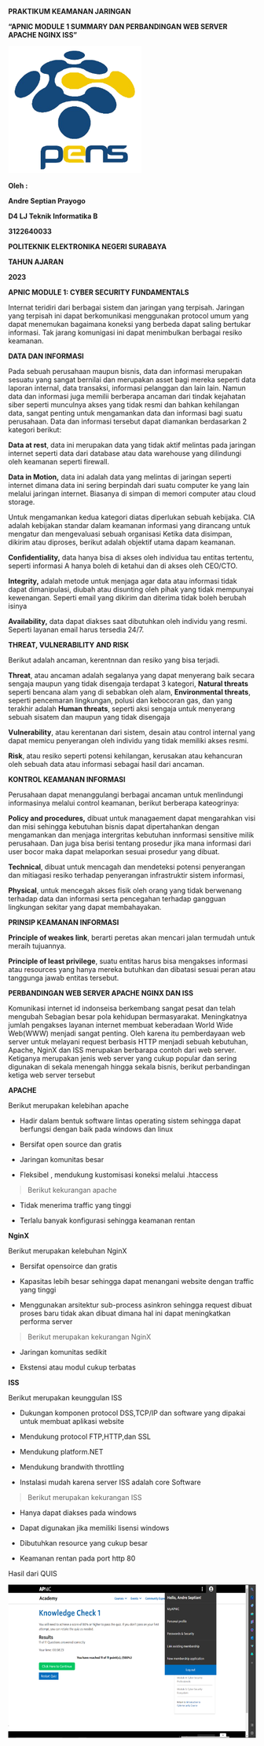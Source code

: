 **PRAKTIKUM KEAMANAN JARINGAN**

**“APNIC MODULE 1 SUMMARY DAN PERBANDINGAN WEB SERVER APACHE NGINX
ISS”**

<img src="./media/image1.png" style="width:2.83472in;height:2.69583in"
alt="Hasil gambar untuk logo pens png HD" />

**Oleh :**

**Andre Septian Prayogo**

**D4 LJ Teknik Informatika B**

**3122640033**

**POLITEKNIK ELEKTRONIKA NEGERI SURABAYA**

**TAHUN AJARAN**

**2023**

**APNIC MODULE 1: CYBER SECURITY FUNDAMENTALS**

Internat teridiri dari berbagai sistem dan jaringan yang terpisah.
Jaringan yang terpisah ini dapat berkomunikasi menggunakan protocol umum
yang dapat menemukan bagaimana koneksi yang berbeda dapat saling
bertukar informasi. Tak jarang komunigasi ini dapat menimbulkan berbagai
resiko keamanan.

**DATA DAN INFORMASI**

Pada sebuah perusahaan maupun bisnis, data dan informasi merupakan
sesuatu yang sangat bernilai dan merupakan asset bagi mereka seperti
data laporan internal, data transaksi, informasi pelanggan dan lain
lain. Namun data dan informasi juga memilii berberapa ancaman dari
tindak kejahatan siber seperti munculnya akses yang tidak resmi dan
bahkan kehilangan data, sangat penting untuk mengamankan data dan
informasi bagi suatu perusahaan. Data dan informasi tersebut dapat
diamankan berdasarkan 2 kategori berikut:

**Data at rest**, data ini merupakan data yang tidak aktif melintas pada
jaringan internet seperti data dari database atau data warehouse yang
dilindungi oleh keamanan seperti firewall.

**Data in Motion,** data ini adalah data yang melintas di jaringan
seperti internet dimana data ini sering berpindah dari suatu computer ke
yang lain melalui jaringan internet. Biasanya di simpan di memori
computer atau cloud storage.

Untuk mengamankan kedua kategori diatas diperlukan sebuah kebijaka. CIA
adalah kebijakan standar dalam keamanan informasi yang dirancang untuk
mengatur dan mengevaluasi sebuah organisasi Ketika data disimpan,
dikirim atau diproses, berikut adalah objektif utama dapam keamanan.

**Confidentiality,** data hanya bisa di akses oleh individua tau entitas
tertentu, seperti informasi A hanya boleh di ketahui dan di akses oleh
CEO/CTO.

**Integrity,** adalah metode untuk menjaga agar data atau informasi
tidak dapat dimanipulasi, diubah atau disunting oleh pihak yang tidak
mempunyai kewenangan. Seperti email yang dikirim dan diterima tidak
boleh berubah isinya

**Availability,** data dapat diakses saat dibutuhkan oleh individu yang
resmi. Seperti layanan email harus tersedia 24/7.

**THREAT, VULNERABILITY AND RISK**

Berikut adalah ancaman, kerentnnan dan resiko yang bisa terjadi.

**Threat**, atau ancaman adalah segalanya yang dapat menyerang baik
secara sengaja maupun yang tidak disengaja terdapat 3 kategori,
**Natural threats** seperti bencana alam yang di sebabkan oleh alam,
**Environmental threats**, seperti pencemaran lingkungan, polusi dan
kebocoran gas, dan yang terakhir adalah **Human threats**, seperti aksi
sengaja untuk menyerang sebuah sisatem dan maupun yang tidak disengaja

**Vulnerability**, atau kerentanan dari sistem, desain atau control
internal yang dapat memicu penyerangan oleh individu yang tidak memiliki
akses resmi.

**Risk**, atau resiko seperti potensi kehilangan, kerusakan atau
kehancuran oleh sebuah data atau informasi sebagai hasil dari ancaman.

**KONTROL KEAMANAN INFORMASI**

Perusahaan dapat menanggulangi berbagai ancaman untuk menlindungi
informasinya melalui control keamanan, berikut berberapa kateogrinya:

**Policy and procedures,** dibuat untuk managaement dapat mengarahkan
visi dan misi sehingga kebutuhan bisnis dapat dipertahankan dengan
mengamankan dan menjaga intergritas kebutuhan innformasi sensitive milik
perusahaan. Dan juga bisa berisi tentang prosedur jika mana informasi
dari user bocor maka dapat melaporkan sesuai prosedur yang dibuat.

**Technical**, dibuat untuk mencagah dan mendeteksi potensi penyerangan
dan mitiagasi resiko terhadap penyerangan infrastruktir sistem
informasi,

**Physical**, untuk mencegah akses fisik oleh orang yang tidak berwenang
terhadap data dan informasi serta pencegahan terhadap gangguan
lingkungan sekitar yang dapat membahayakan.

**PRINSIP KEAMANAN INFORMASI**

**Principle of weakes link**, berarti peretas akan mencari jalan
termudah untuk meraih tujuannya.

**Principle of least privilege**, suatu entitas harus bisa mengakses
informasi atau resources yang hanya mereka butuhkan dan dibatasi sesuai
peran atau tanggunga jawab entitas tersebut.

**PERBANDINGAN WEB SERVER APACHE NGINX DAN ISS**

Komunikasi internet id indonseisa berkembang sangat pesat dan telah
mengubah Sebagian besar pola kehidupan bermasyarakat. Meningkatnya
jumlah pengakses layanan internet membuat keberadaan World Wide Web(WWW)
menjadi sangat penting. Oleh karena itu pemberdayaan web server untuk
melayani request berbasis HTTP menjadi sebuah kebutuhan, Apache, NginX
dan ISS merupakan berbarapa contoh dari web server. Ketiganya merupakan
jenis web server yang cukup popular dan sering digunakan di sekala
menengah hingga sekala bisnis, berikut perbandingan ketiga web server
tersebut

**APACHE**

Berikut merupakan kelebihan apache

- Hadir dalam bentuk software lintas operating sistem sehingga dapat
  berfungsi dengan baik pada windows dan linux

- Bersifat open source dan gratis

- Jaringan komunitas besar

- Fleksibel , mendukung kustomisasi koneksi melalui .htaccess

> Berikut kekurangan apache

- Tidak menerima traffic yang tinggi

- Terlalu banyak konfigurasi sehingga keamanan rentan

**NginX**

Berikut merupakan kelebuhan NginX

- Bersifat opensoirce dan gratis

- Kapasitas lebih besar sehingga dapat menangani website dengan traffic
  yang tinggi

- Menggunakan arsitektur sub-process asinkron sehingga request dibuat
  proses baru tidak akan dibuat dimana hal ini dapat meningkatkan
  performa server

> Berikut merupakan kekurangan NginX

- Jaringan komunitas sedikit

- Ekstensi atau modul cukup terbatas

**ISS**

Berikut merupakan keunggulan ISS

- Dukungan komponen protocol DSS,TCP/IP dan software yang dipakai untuk
  membuat aplikasi website

- Mendukung protocol FTP,HTTP,dan SSL

- Mendukung platform.NET

- Mendukung brandwith throttling

- Instalasi mudah karena server ISS adalah core Software

> Berikut merupakan kekurangan ISS

- Hanya dapat diakses pada windows

- Dapat digunakan jika memiliki lisensi windows

- Dibutuhkan resource yang cukup besar

- Keamanan rentan pada port http 80

Hasil dari QUIS

<img src="./media/image2.png"
style="width:6.26806in;height:3.24931in" />
